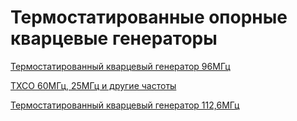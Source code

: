 # Термостатированные опорные кварцевые генераторы

[Термостатированный кварцевый генератор 96МГц](TXCO_96.md)

[TXCO 60МГц, 25МГц и другие частоты](TXCO_60.md)

[Термостатированный кварцевый генератор 112,6МГц](TXCO_112.md)
